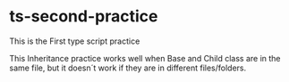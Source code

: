 # ts-second-practice
This is the First type script practice

This Inheritance practice works well when Base and Child class are in the same file,
but it doesn´t work if they are in different files/folders.
